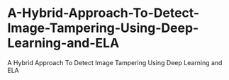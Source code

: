 # A-Hybrid-Approach-To-Detect-Image-Tampering-Using-Deep-Learning-and-ELA
A Hybrid Approach To Detect Image Tampering Using Deep Learning and ELA
